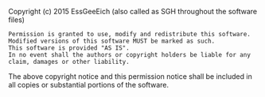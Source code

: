 Copyright (c) 2015 EssGeeEich (also called as SGH throughout the software files)

    Permission is granted to use, modify and redistribute this software.
    Modified versions of this software MUST be marked as such.
    This software is provided "AS IS".
    In no event shall the authors or copyright holders be liable for any claim, damages or other liability.

The above copyright notice and this permission notice shall be included in all copies or substantial portions of the software.
